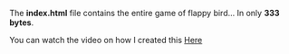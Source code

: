 The **index.html** file contains the entire game of flappy bird... In only **333 bytes**.

You can watch the video on how I created this [Here](https://youtu.be/YWVgBLknHcg?si=EdNDEJZQziDPvCmL)
